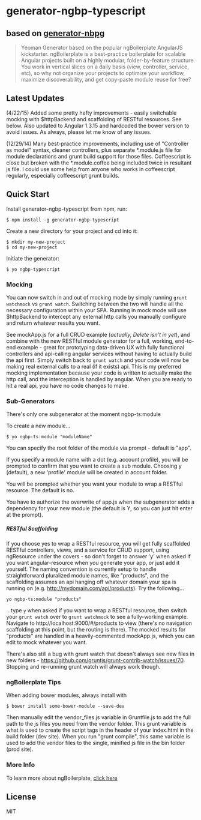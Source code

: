 # generator-ngbp-typescript

## based on [generator-nbpg](https://github.com/thardy/generator-ngbp)

> Yeoman Generator based on the popular ngBoilerplate AngularJS kickstarter.  ngBoilerplate is a best-practice boilerplate for scalable Angular projects built on a highly modular, folder-by-feature structure.  You work in vertical slices on a daily basis (view, controller, service, etc), so why not organize your projects to optimize your workflow, maximize discoverability, and get copy-paste module reuse for free?

## Latest Updates
(4/22/15) Added some pretty hefty improvements - easily switchable mocking with $httpBackend and scaffolding of RESTful resources.  See below. Also updated to Angular 1.3.15 and hardcoded the bower version to avoid issues.  As always, please let me know of any issues.

(12/29/14) Many best-practice improvements, including use of "Controller as model" syntax, cleaner controllers, plus separate \*.module.js file for module declarations and
grunt build support for those files.
Coffeescript is close but broken with the *.module.coffee being included twice in resultant js file.  I could use some help from anyone who works
in coffeescript regularly, especially coffeescript grunt builds. 

## Quick Start

Install generator-ngbp-typescript from npm, run:

```
$ npm install -g generator-ngbp-typescript
```

Create a new directory for your project and cd into it:

```
$ mkdir my-new-project
$ cd my-new-project
```

Initiate the generator:

```
$ yo ngbp-typescript
```
### Mocking
You can now switch in and out of mocking mode by simply running ```grunt watchmock``` vs ```grunt watch```.  Switching between the two will handle all the necessary configuration within your SPA. Running in mock mode will use $httpBackend to intercept any external http calls you manually configure and return whatever results you want.

See mockApp.js for a full CRUD example (*actually, Delete isn't in yet*), and combine with the new RESTful module generator for a full, working, end-to-end example - great for prototyping data-driven UX with fully functional controllers and api-calling angular services without having to actually build the api first.  Simply switch back to ```grunt watch``` and your code will now be making real external calls to a real (if it exists) api.  This is my preferred mocking implementation because your code is written to actually make the http call, and the interception is handled by angular.  When you are ready to hit a real api, you have no code changes to make.

### Sub-Generators

There's only one subgenerator at the moment
    ngbp-ts:module

To create a new module...

```
$ yo ngbp-ts:module "moduleName"
```

You can specify the root folder of the module via prompt - default is "app".

If you specify a module name with a dot (e.g. account.profile), you will be prompted to confirm that you want to create a sub module. Choosing y (default), a new 'profile' module will be created in account folder.

You will be prompted whether you want your module to wrap a RESTful resource.  The default is no.

You have to authorize the overwrite of app.js when the subgenerator adds a dependency for your new module (the default is Y, so you can just hit enter at the prompt).

##### RESTful Scaffolding
If you choose yes to wrap a RESTful resource, you will get fully scaffolded RESTful controllers, views, and a service for CRUD support, using ngResource under the covers - so don't forget to answer 'y' when asked if you want angular-resource when you generate your app, or just add it yourself.  The naming convention is currently setup to handle straightforward pluralized module names, like "products", and the scaffolding assumes an api hanging off whatever domain your spa is running on (e.g. http://mydomain.com/api/products).  Try the following...
```
yo ngbp-ts:module "products"
```
...type ```y``` when asked if you want to wrap a RESTful resource, then switch your ```grunt watch``` over to ```grunt watchmock``` to see a fully-working example.  Navigate to http://localhost:9000/#/products to view (there's no navigation scaffolding at this point, but the routing is there).  The mocked results for "products" are handled in a heavily-commented mockApp.js, which you can edit to mock whatever you want.

There's also still a bug with grunt watch that doesn't always see new files in new folders - https://github.com/gruntjs/grunt-contrib-watch/issues/70. Stopping and
re-running grunt watch will always work though.

### ngBoilerplate Tips

When adding bower modules, always install with
```
$ bower install some-bower-module --save-dev
```
Then manually edit the vendor_files.js variable in Gruntfile.js to add the full path to the js files you need from the vendor folder.
This grunt variable is what is used to create the script tags in the header of your index.html in the build folder (dev site).
When you run "grunt compile", this same variable is used to add the vendor files to the single, minified js file in the bin folder (prod site).

### More Info

To learn more about ngBoilerplate, [click here](https://github.com/tuerco/ngbp-typescript)



## License

MIT
